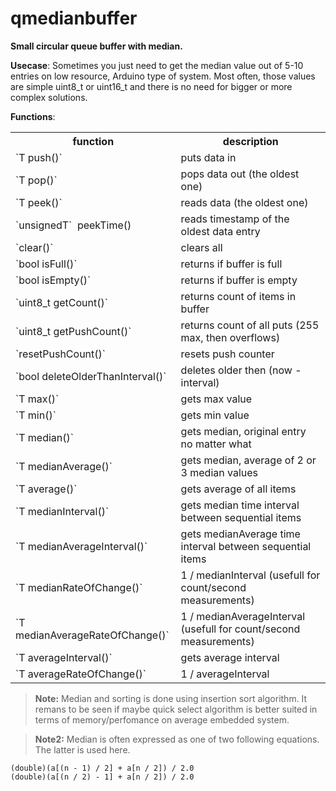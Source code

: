 # qmedianbuffer

**Small circular queue buffer with median.**

**Usecase**:
Sometimes you just need to get the median value out of 5-10 entries on low resource, Arduino type of system.
Most often, those values are simple uint8_t or uint16_t and there is no need for bigger or more complex solutions.

**Functions**:

<table class="tg">
  <tr>
    <th class="tg-0pky">function</th>
    <th class="tg-0pky">description</th>
  </tr>
  <tr>
    <td class="tg-0pky">`T push()`</td>
    <td class="tg-0pky">puts data in</td>
  </tr>
  <tr>
    <td class="tg-0pky">`T pop()`</td>
    <td class="tg-0pky">pops data out (the oldest one)</td>
  </tr>
  <tr>
    <td class="tg-0pky">`T peek()`</td>
    <td class="tg-0pky">reads data (the oldest one)</td>
  </tr>
  <tr>
    <td class="tg-0pky">`unsignedT`&nbsp;&nbsp;peekTime()</td>
    <td class="tg-0pky">reads timestamp of the oldest data entry</td>
  </tr>
  <tr>
    <td class="tg-0pky">`clear()`</td>
    <td class="tg-0pky">clears all</td>
  </tr>
  <tr>
    <td class="tg-0pky">`bool isFull()`</td>
    <td class="tg-0pky">returns if buffer is full</td>
  </tr>
  <tr>
    <td class="tg-0pky">`bool isEmpty()`</td>
    <td class="tg-0pky">returns if buffer is empty</td>
  </tr>
  <tr>
    <td class="tg-0pky">`uint8_t getCount()`</td>
    <td class="tg-0pky">returns count of items in buffer</td>
  </tr>
  <tr>
    <td class="tg-0pky">`uint8_t getPushCount()`</td>
    <td class="tg-0pky">returns count of all puts (255 max, then overflows)</td>
  </tr>
  <tr>
    <td class="tg-0pky">`resetPushCount()`</td>
    <td class="tg-0pky">resets push counter</td>
  </tr>
  <tr>
    <td class="tg-0pky">`bool deleteOlderThanInterval()`</td>
    <td class="tg-0pky">deletes older then (now - interval)</td>
  </tr>
  <tr>
    <td class="tg-0pky">`T max()`</td>
    <td class="tg-0pky">gets max value</td>
  </tr>
  <tr>
    <td class="tg-0pky">`T min()`</td>
    <td class="tg-0pky">gets min value</td>
  </tr>
  <tr>
    <td class="tg-0pky">`T median()`</td>
    <td class="tg-0pky">gets median, original entry no matter what</td>
  </tr>
  <tr>
    <td class="tg-0pky">`T medianAverage()`</td>
    <td class="tg-0pky">gets median, average of 2 or 3 median values</td>
  </tr>
  <tr>
    <td class="tg-0pky">`T average()`</td>
    <td class="tg-0pky">gets average of all items</td>
  </tr>
  <tr>
    <td class="tg-0pky">`T medianInterval()`</td>
    <td class="tg-0pky">gets median time interval between sequential items</td>
  </tr>
  <tr>
    <td class="tg-0pky">`T medianAverageInterval()`</td>
    <td class="tg-0pky">gets medianAverage time interval between sequential items</td>
  </tr>
  <tr>
    <td class="tg-0pky">`T medianRateOfChange()`</td>
    <td class="tg-0pky">1 / medianInterval (usefull for count/second measurements)</td>
  </tr>
  <tr>
    <td class="tg-0pky">`T medianAverageRateOfChange()`</td>
    <td class="tg-0pky">1 / medianAverageInterval (usefull for count/second measurements)</td>
  </tr>
  <tr>
    <td class="tg-0pky">`T averageInterval()`</td>
    <td class="tg-0pky">gets average interval</td>
  </tr>
  <tr>
    <td class="tg-0pky">`T averageRateOfChange()`</td>
    <td class="tg-0pky">1 / averageInterval</td>
  </tr>
</table>


> **Note:** Median and sorting is done using insertion sort algorithm. It remans to be seen if maybe quick select algorithm is better suited in terms of memory/perfomance on average embedded system.

> **Note2:** Median is often expressed as one of two following equations. The latter is used here.

    (double)(a[(n - 1) / 2] + a[n / 2]) / 2.0
    (double)(a[(n / 2) - 1] + a[n / 2]) / 2.0
